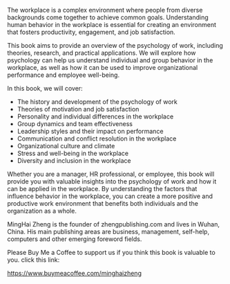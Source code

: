 
The workplace is a complex environment where people from diverse backgrounds come together to achieve common goals. Understanding human behavior in the workplace is essential for creating an environment that fosters productivity, engagement, and job satisfaction.

This book aims to provide an overview of the psychology of work, including theories, research, and practical applications. We will explore how psychology can help us understand individual and group behavior in the workplace, as well as how it can be used to improve organizational performance and employee well-being.

In this book, we will cover:

* The history and development of the psychology of work
* Theories of motivation and job satisfaction
* Personality and individual differences in the workplace
* Group dynamics and team effectiveness
* Leadership styles and their impact on performance
* Communication and conflict resolution in the workplace
* Organizational culture and climate
* Stress and well-being in the workplace
* Diversity and inclusion in the workplace

Whether you are a manager, HR professional, or employee, this book will provide you with valuable insights into the psychology of work and how it can be applied in the workplace. By understanding the factors that influence behavior in the workplace, you can create a more positive and productive work environment that benefits both individuals and the organization as a whole.

MingHai Zheng is the founder of zhengpublishing.com and lives in Wuhan, China. His main publishing areas are business, management, self-help, computers and other emerging foreword fields.

Please Buy Me a Coffee to support us if you think this book is valuable to you. click this link:

https://www.buymeacoffee.com/minghaizheng
